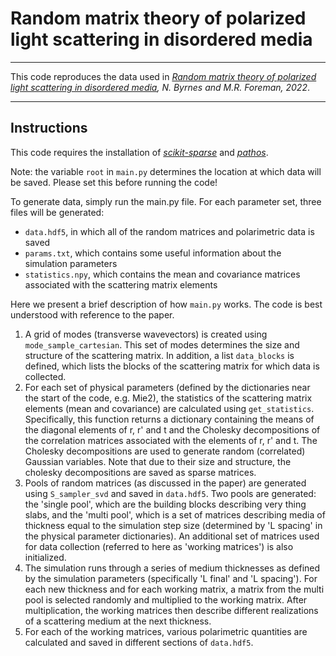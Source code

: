 # Random matrix theory of polarized light scattering in disordered media

---

This code reproduces the data used in *[Random matrix theory of polarized light scattering in disordered media](https://arxiv.org/abs/2205.09423), N. Byrnes and M.R. Foreman, 2022*.

---

## Instructions

This code requires the installation of *[scikit-sparse](https://scikit-sparse.readthedocs.io/en/latest/index.html)* and *[pathos](https://pathos.readthedocs.io/en/latest/index.html)*.

Note: the variable `root` in `main.py` determines the location at which data will be saved. Please set this before running the code!

To generate data, simply run the main.py file. For each parameter set, three files will be generated:
* `data.hdf5`, in which all of the random matrices and polarimetric data is saved
* `params.txt`, which contains some useful information about the simulation parameters
* `statistics.npy`, which contains the mean and covariance matrices associated with the scattering matrix elements

Here we present a brief description of how `main.py` works. The code is best understood with reference to the paper.

1. A grid of modes (transverse wavevectors) is created using `mode_sample_cartesian`. This set of modes determines the size and structure of the scattering matrix. In addition, a list `data_blocks` is defined, which lists the blocks of the scattering matrix for which data is collected.
2. For each set of physical parameters (defined by the dictionaries near the start of the code, e.g. Mie2), the statistics of the scattering matrix elements (mean and covariance) are calculated using `get_statistics`. Specifically, this function returns a dictionary containing the means of the diagonal elements of r, r' and t and the Cholesky decompositions of the correlation matrices associated with the elements of r, r' and t. The Cholesky decompositions are used to generate random (correlated) Gaussian variables. Note that due to their size and structure, the cholesky decompositions are saved as sparse matrices. 
3. Pools of random matrices (as discussed in the paper) are generated using `S_sampler_svd` and saved in `data.hdf5`. Two pools are generated: the 'single pool', which are the building blocks describing very thing slabs, and the 'multi pool', which is a set of matrices describing media of thickness equal to the simulation step size (determined by 'L spacing' in the physical parameter dictionaries). An additional set of matrices used for data collection (referred to here as 'working matrices') is also initialized.
4. The simulation runs through a series of medium thicknesses as defined by the simulation parameters (specifically 'L final' and 'L spacing'). For each new thickness and for each working matrix, a matrix from the multi pool is selected randomly and multiplied to the working matrix. After multiplication, the working matrices then describe different realizations of a scattering medium at the next thickness.
5. For each of the working matrices, various polarimetric quantities are calculated and saved in different sections of `data.hdf5`.
